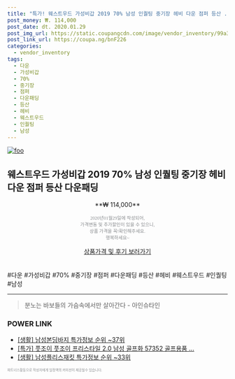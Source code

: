 ```yaml
--- 
title: "특가! 웨스트우드 가성비갑 2019 70% 남성 인퀄팅 중기장 헤비 다운 점퍼 등산 ..." 
post_money: ₩. 114,000 
post_date: dt. 2020.01.29 
post_img_url: https://static.coupangcdn.com/image/vendor_inventory/99a3/3d7762aefafa393776d1fd1664a48c574d7acee0507f37c026fb59225b01.jpg 
post_link_url: https://coupa.ng/bnF226 
categories: 
  - vendor_inventory 
tags: 
  - 다운 
  - 가성비갑 
  - 70% 
  - 중기장 
  - 점퍼 
  - 다운패딩 
  - 등산 
  - 헤비 
  - 웨스트우드 
  - 인퀄팅 
  - 남성 
--- 
```

[![foo](https://static.coupangcdn.com/image/vendor_inventory/99a3/3d7762aefafa393776d1fd1664a48c574d7acee0507f37c026fb59225b01.jpg)](https://coupa.ng/bnF226) 

## 웨스트우드 가성비갑 2019 70% 남성 인퀄팅 중기장 헤비 다운 점퍼 등산 다운패딩 
<p style="text-align: center;">**₩ 114,000**</p> 
<p style="text-align: center;"><span style="color: #898c8f; font-family: Georgia,Times,serif; font-size: 0.75em;">2020년01월29일에 작성되어, <br>가격변동 및 추가할인이 있을 수 있으니,<br> 상품 가격을 꼭!확인해주세요.<br>행복하세요~</span> 
</p>	 
<div markdown="0" style="text-align: center;"><a href="https://coupa.ng/bnF226" class="btn btn--success">상품가격 및 후기 보러가기</a></div> 
<br><br> 
  #다운 #가성비갑 #70% #중기장 #점퍼 #다운패딩 #등산 #헤비 #웨스트우드 #인퀄팅 #남성 
<hr> 

> 분노는 바보들의 가슴속에서만 살아간다 - 아인슈타인 


### POWER LINK

* <a href="https://blog.naver.com/sakai111/221782645822" target="_blank"> [생활] 남성본딩바지 특가정보 순위 ~37위</a>
* <a href="https://blog.naver.com/an0733/221789062421" target="_blank">[특가] 풋조이 풋조이 프리스타일 2.0 남성 골프화 57352 골프용품 ...</a>
* <a href="https://blog.naver.com/sakai111/221779639900" target="_blank"> [생활] 남성플리스재킷 특가정보 순위 ~33위</a>

<span style="color: #898c8f; font-family: Georgia,Times,serif; font-size: 0.55em;">파트너스활동으로 작성자에게 일정액의 커미션이 제공될수 있습니다.</span> 
